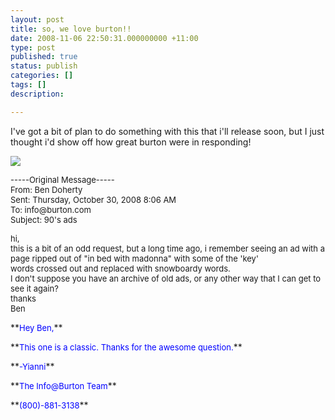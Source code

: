 ```yaml
---
layout: post
title: so, we love burton!!
date: 2008-11-06 22:50:31.000000000 +11:00
type: post
published: true
status: publish
categories: []
tags: []
description:

---
```

<p>I've got a bit of plan to do something with this that i'll release soon, but I just thought i'd show off how great burton were in responding!</p>
<p><img src="{{ site.baseurl }}/assets/Madonna_Ad.jpg" /></p>
<p><font size="2">-----Original Message-----<br />
From: Ben Doherty<br />
Sent: Thursday, October 30, 2008 8:06 AM<br />
To: info@burton.com<br />
Subject: 90's ads</font></p>
<p><font size="2">hi,<br />
this is a bit of an odd request, but a long time ago, i remember seeing an ad with a page ripped out of "in bed with madonna" with some of the 'key'<br />
words crossed out and replaced with snowboardy words.<br />
I don't suppose you have an archive of old ads, or any other way that I can get to see it again?<br />
thanks<br />
Ben</font></p>
<p>**<font color="blue" size="2">Hey Ben,</font>**</p>
<p>**<font color="blue" size="2">This one is a classic. Thanks for the awesome question.</font>**</p>
<p>**<font color="blue" size="2">-Yianni</font>**</p>
<p>**<font color="blue" size="2">The Info@Burton Team</font>**</p>
<p>**<font color="blue" size="2">(800)-881-3138</font>**</p>
